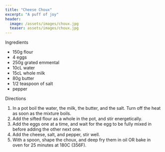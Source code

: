 ```yaml
---
title: "Cheese Choux"
excerpt: "A puff of joy"
header:
  image: /assets/images/choux.jpg
  teaser: assets/images/choux.jpg
---
```

Ingredients

* 150g flour
* 4 eggs
* 250g grated emmental  
* 10cL water
* 15cL whole milk 
* 80g butter
* 1/2 teaspoon of salt 
* pepper

Directions

1. In a pot boil the water, the milk, the butter, and the salt. Turn off the heat as soon as the mixture boils.
2. Add the sifted flour as a whole in the pot, and stir energetically. 
3. Add the eggs one at a time, and wait for the egg to be fully mixed in before adding the other next one. 
4. Add the cheese, salt, and pepper, stir well. 
5. With a spoon, shape the choux, and deep fry them in oil OR bake in oven for 25 minutes at 180C (356F). 

